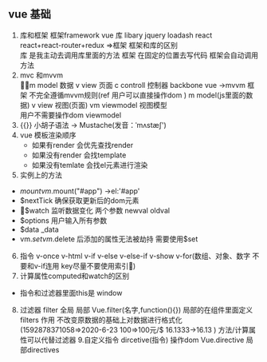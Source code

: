## vue 基础
1. 库和框架 
框架framework  vue   库 libary  jquery loadash react  
react+react-router+redux =>框架 
框架和库的区别  
库 是我主动去调用库里面的方法 
框架 在固定的位置去写代码 框架会自动调用方法 
2. mvc 和mvvm  
m model 数据  v view 页面  c controll 控制器  backbone 
vue ->mvvm 框架 不完全遵循mvvm规则(ref 用户可以直接操作dom )
m model(js里面的数据)  v view 视图(页面)  vm   viewmodel 视图模型    
用户不需要操作dom     viewmodel  
3. {{}} 小胡子语法 -> Mustache(发音：ˈmʌstæʃ')
4. vue  模板渲染顺序 
	- 如果有render 会优先查找render 
	- 如果没有render 会找template
	- 如果没有temlate 会找el元素进行渲染  
5. 实例上的方法 
 - $mount 	vm.$mount("#app")  ->el:'#app'
 - $nextTick 确保获取更新后的dom元素
 - $watch  监听数据变化  两个参数 newval  oldval  
 - $options  用户输入所有参数 
- $data _data  
- vm.$set vm.$delete   后添加的属性无法被劫持  需要使用$set   
6. 指令 v-once v-html  v-if v-else v-else-if  v-show   v-for(数组、对象、数字 不要和v-if连用 key尽量不要使用索引)
7. 计算属性computed和watch的区别 

*  指令和过滤器里面this是 window 

8. 过滤器  filter  全局 局部  Vue.filter(名字,function(){})  局部的在组件里面定义  
filters  作用 不改变原数据的基础上对数据进行格式化(1592878371058=>2020-6-23  100=>100元/$  16.1333->16.13 )   方法/计算属性可以代替过滤器 
9.自定义指令 dircetive(指令)  操作dom   Vue.directive   局部directives 
   
